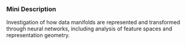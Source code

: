 ### Mini Description

Investigation of how data manifolds are represented and transformed through neural networks, including analysis of feature spaces and representation geometry.

